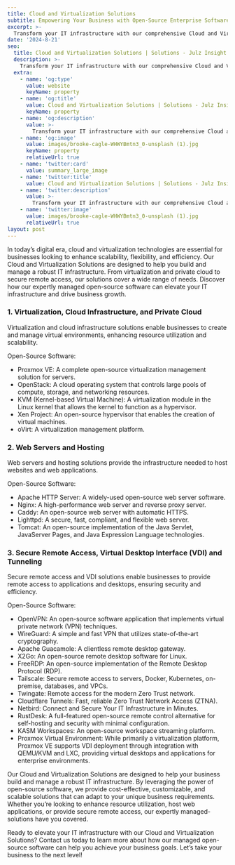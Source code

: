 ```yaml
---
title: Cloud and Virtualization Solutions
subtitle: Empowering Your Business with Open-Source Enterprise Software Solutions
excerpt: >-
  Transform your IT infrastructure with our comprehensive Cloud and Virtualization Solutions. Enhance scalability, flexibility, and efficiency with our expertly managed open-source software.
date: '2024-8-21'
seo:
  title: Cloud and Virtualization Solutions | Solutions - Julz Insight
  description: >-
    Transform your IT infrastructure with our comprehensive Cloud and Virtualization Solutions. Enhance scalability, flexibility, and efficiency with our expertly managed open-source software.
  extra:
    - name: 'og:type'
      value: website
      keyName: property
    - name: 'og:title'
      value: Cloud and Virtualization Solutions | Solutions - Julz Insight
      keyName: property
    - name: 'og:description'
      value: >-
        Transform your IT infrastructure with our comprehensive Cloud and Virtualization Solutions. Enhance scalability, flexibility, and efficiency with our expertly managed open-source software.
    - name: 'og:image'
      value: images/brooke-cagle-WHWYBmtn3_0-unsplash (1).jpg
      keyName: property
      relativeUrl: true
    - name: 'twitter:card'
      value: summary_large_image
    - name: 'twitter:title'
      value: Cloud and Virtualization Solutions | Solutions - Julz Insight
    - name: 'twitter:description'
      value: >-
        Transform your IT infrastructure with our comprehensive Cloud and Virtualization Solutions. Enhance scalability, flexibility, and efficiency with our expertly managed open-source software.
    - name: 'twitter:image'
      value: images/brooke-cagle-WHWYBmtn3_0-unsplash (1).jpg
      relativeUrl: true
layout: post
---
```


In today’s digital era, cloud and virtualization technologies are essential for businesses looking to enhance scalability, flexibility, and efficiency. Our Cloud and Virtualization Solutions are designed to help you build and manage a robust IT infrastructure. From virtualization and private cloud to secure remote access, our solutions cover a wide range of needs. Discover how our expertly managed open-source software can elevate your IT infrastructure and drive business growth.

### 1. Virtualization, Cloud Infrastructure, and Private Cloud
Virtualization and cloud infrastructure solutions enable businesses to create and manage virtual environments, enhancing resource utilization and scalability.

Open-Source Software:
- Proxmox VE: A complete open-source virtualization management solution for servers.
- OpenStack: A cloud operating system that controls large pools of compute, storage, and networking resources.
- KVM (Kernel-based Virtual Machine): A virtualization module in the Linux kernel that allows the kernel to function as a hypervisor.
- Xen Project: An open-source hypervisor that enables the creation of virtual machines.
- oVirt: A virtualization management platform.

### 2. Web Servers and Hosting
Web servers and hosting solutions provide the infrastructure needed to host websites and web applications.

Open-Source Software:
- Apache HTTP Server: A widely-used open-source web server software.
- Nginx: A high-performance web server and reverse proxy server.
- Caddy: An open-source web server with automatic HTTPS.
- Lighttpd: A secure, fast, compliant, and flexible web server.
- Tomcat: An open-source implementation of the Java Servlet, JavaServer Pages, and Java Expression Language technologies.

### 3. Secure Remote Access, Virtual Desktop Interface (VDI) and Tunneling
Secure remote access and VDI solutions enable businesses to provide remote access to applications and desktops, ensuring security and efficiency.

Open-Source Software:
- OpenVPN: An open-source software application that implements virtual private network (VPN) techniques.
- WireGuard: A simple and fast VPN that utilizes state-of-the-art cryptography.
- Apache Guacamole: A clientless remote desktop gateway.
- X2Go: An open-source remote desktop software for Linux.
- FreeRDP: An open-source implementation of the Remote Desktop Protocol (RDP).
- Tailscale: Secure remote access to servers, Docker, Kubernetes, on-premise, databases, and VPCs.
- Twingate: Remote access for the modern Zero Trust network.
- Cloudflare Tunnels: Fast, reliable Zero Trust Network Access (ZTNA).
- Netbird: Connect and Secure Your IT Infrastructure in Minutes.
- RustDesk: A full-featured open-source remote control alternative for self-hosting and security with minimal configuration.
- KASM Workspaces: An open-source workspace streaming platform.
- Proxmox Virtual Environment: While primarily a virtualization platform, Proxmox VE supports VDI deployment through integration with QEMU/KVM and LXC, providing virtual desktops and applications for enterprise environments.

Our Cloud and Virtualization Solutions are designed to help your business build and manage a robust IT infrastructure. By leveraging the power of open-source software, we provide cost-effective, customizable, and scalable solutions that can adapt to your unique business requirements. Whether you’re looking to enhance resource utilization, host web applications, or provide secure remote access, our expertly managed-solutions have you covered.

Ready to elevate your IT infrastructure with our Cloud and Virtualization Solutions? Contact us today to learn more about how our managed open-source software can help you achieve your business goals. Let’s take your business to the next level!
